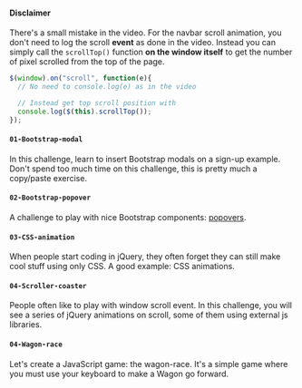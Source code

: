 #### Disclaimer

There's a small mistake in the video. For the navbar scroll animation, you don't need to log the scroll **event** as done in the video. Instead you can simply call the `scrollTop()` function **on the window itself** to get the number of pixel scrolled from the top of the page.

```javascript
$(window).on("scroll", function(e){
  // No need to console.log(e) as in the video

  // Instead get top scroll position with
  console.log($(this).scrollTop());
});
```

#### `01-Bootstrap-modal`
In this challenge, learn to insert Bootstrap modals on a sign-up example. Don't spend too much time on this challenge, this is pretty much a copy/paste exercise.

#### `02-Bootstrap-popover`
A challenge to play with nice Bootstrap components: [popovers](http://getbootstrap.com/javascript/#popovers).

#### `03-CSS-animation`
When people start coding in jQuery, they often forget they can still make cool stuff using only CSS. A good example: CSS animations.

#### `04-Scroller-coaster`
People often like to play with window scroll event. In this challenge, you will see a series of jQuery animations on scroll, some of them using external js libraries.

#### `04-Wagon-race`
Let's create a JavaScript game: the wagon-race. It's a simple game where you must use your keyboard to make a Wagon go forward.
